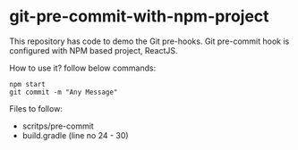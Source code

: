 # git-pre-commit-with-npm-project

This repository has code to demo the Git pre-hooks. Git pre-commit hook is configured with NPM based project, ReactJS.

How to use it? follow below commands:
```SHELL
npm start
git commit -m "Any Message"

```

Files to follow:
- scritps/pre-commit
- build.gradle (line no 24 - 30)
